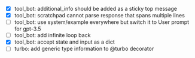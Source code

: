 - [x] tool_bot: additional_info should be added as a sticky top message
- [x] tool_bot: scratchpad cannot parse response that spans multiple lines
- [ ] tool_bot: use system/example everywhere but switch it to User prompt for gpt-3.5
- [ ] tool_bot: add infinite loop back
- [x] tool_bot: accept state and input as a dict
- [ ] turbo: add generic type information to @turbo decorator